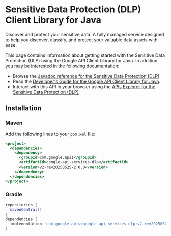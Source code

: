 # Sensitive Data Protection (DLP) Client Library for Java

Discover and protect your sensitive data. A fully managed service designed to help you discover, classify, and protect your valuable data assets with ease.

This page contains information about getting started with the Sensitive Data Protection (DLP)
using the Google API Client Library for Java. In addition, you may be interested
in the following documentation:

* Browse the [Javadoc reference for the Sensitive Data Protection (DLP)][javadoc]
* Read the [Developer's Guide for the Google API Client Library for Java][google-api-client].
* Interact with this API in your browser using the [APIs Explorer for the Sensitive Data Protection (DLP)][api-explorer]

## Installation

### Maven

Add the following lines to your `pom.xml` file:

```xml
<project>
  <dependencies>
    <dependency>
      <groupId>com.google.apis</groupId>
      <artifactId>google-api-services-dlp</artifactId>
      <version>v2-rev20250525-2.0.0</version>
    </dependency>
  </dependencies>
</project>
```

### Gradle

```gradle
repositories {
  mavenCentral()
}
dependencies {
  implementation 'com.google.apis:google-api-services-dlp:v2-rev20250525-2.0.0'
}
```

[javadoc]: https://googleapis.dev/java/google-api-services-dlp/latest/index.html
[google-api-client]: https://github.com/googleapis/google-api-java-client/
[api-explorer]: https://developers.google.com/apis-explorer/#p/dlp/v1/
